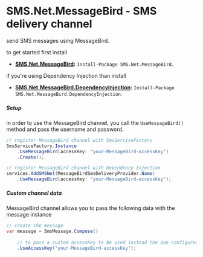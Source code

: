 # SMS.Net.MessageBird - SMS delivery channel

send SMS messages using MessageBird.

to get started first install
- **[SMS.Net.MessageBird](https://www.nuget.org/packages/SMS.Net.MessageBird/):** `Install-Package SMS.Net.MessageBird`.  

if you're using Dependency Injection than install 
- **[SMS.Net.MessageBird.DependencyInjection](https://www.nuget.org/packages/SMS.Net.MessageBird.DependencyInjection/):** `Install-Package SMS.Net.MessageBird.DependencyInjection`.  

##### Setup
in order to use the MessageBird channel, you call the `UseMessageBird()` method and pass the username and password.

```csharp
// register MessageBird channel with SmsServiceFactory
SmsServiceFactory.Instance
    .UseMessageBird(accessKey: "your-MessageBird-accessKey")
    .Create();

// register MessageBird channel with Dependency Injection
services.AddSMSNet(MessageBirdSmsDeliveryProvider.Name)
    .UseMessageBird(accessKey: "your-MessageBird-accessKey");
```

##### Custom channel data
MessageBird channel allows you to pass the following data with the message instance

```csharp
// create the message
var message = SmsMessage.Compose()
    
    // to pass a custom accessKey to be used instead the one configured in the options.
    .UseAccessKey("your-MessageBird-accessKey");
```
